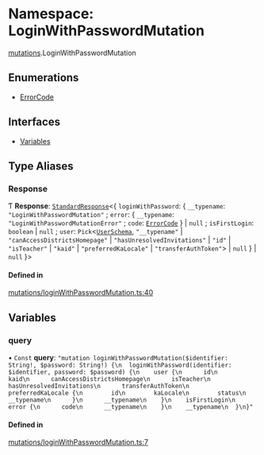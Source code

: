 # Namespace: LoginWithPasswordMutation

[mutations](api/modules/mutations.md).LoginWithPasswordMutation

## Enumerations

- [ErrorCode](api/enums/mutations.LoginWithPasswordMutation.ErrorCode.md)

## Interfaces

- [Variables](api/interfaces/mutations.LoginWithPasswordMutation.Variables.md)

## Type Aliases

### Response

Ƭ **Response**: [`StandardResponse`](api/README.md#standardresponse)\<\{ `loginWithPassword`: \{ `__typename`: ``"LoginWithPasswordMutation"`` ; `error`: \{ `__typename`: ``"LoginWithPasswordMutationError"`` ; `code`: [`ErrorCode`](api/enums/mutations.LoginWithPasswordMutation.ErrorCode.md)  } \| ``null`` ; `isFirstLogin`: `boolean` \| ``null`` ; `user`: `Pick`\<[`UserSchema`](api/interfaces/UserSchema.md), ``"__typename"`` \| ``"canAccessDistrictsHomepage"`` \| ``"hasUnresolvedInvitations"`` \| ``"id"`` \| ``"isTeacher"`` \| ``"kaid"`` \| ``"preferredKaLocale"`` \| ``"transferAuthToken"``\> \| ``null``  } \| ``null``  }\>

#### Defined in

[mutations/loginWithPasswordMutation.ts:40](https://github.com/bhavjitChauhan/khan-api/blob/b7f7b44b/src/mutations/loginWithPasswordMutation.ts#L40)

## Variables

### query

• `Const` **query**: ``"mutation loginWithPasswordMutation($identifier: String!, $password: String!) {\n  loginWithPassword(identifier: $identifier, password: $password) {\n    user {\n      id\n      kaid\n      canAccessDistrictsHomepage\n      isTeacher\n      hasUnresolvedInvitations\n      transferAuthToken\n      preferredKaLocale {\n        id\n        kaLocale\n        status\n        __typename\n      }\n      __typename\n    }\n    isFirstLogin\n    error {\n      code\n      __typename\n    }\n    __typename\n  }\n}"``

#### Defined in

[mutations/loginWithPasswordMutation.ts:7](https://github.com/bhavjitChauhan/khan-api/blob/b7f7b44b/src/mutations/loginWithPasswordMutation.ts#L7)
